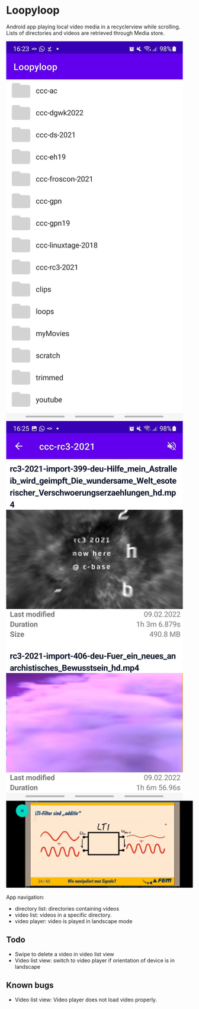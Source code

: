 # Loopyloop

Android app playing local video media in a recyclerview while scrolling. Lists of directories and
videos are retrieved through Media store.

![Directories](images/directories-sm.jpg)
![Videos](images/videos-sm.jpg)
![Video](images/video-sm.jpg)

App navigation:
- directory list: directories containing videos
- video list: videos in a specific directory.
- video player: video is played in landscape mode

## Todo
- Swipe to delete a video in video list view
- Video list view: switch to video player if orientation of device is in landscape

## Known bugs
- Video list view: Video player does not load video properly.